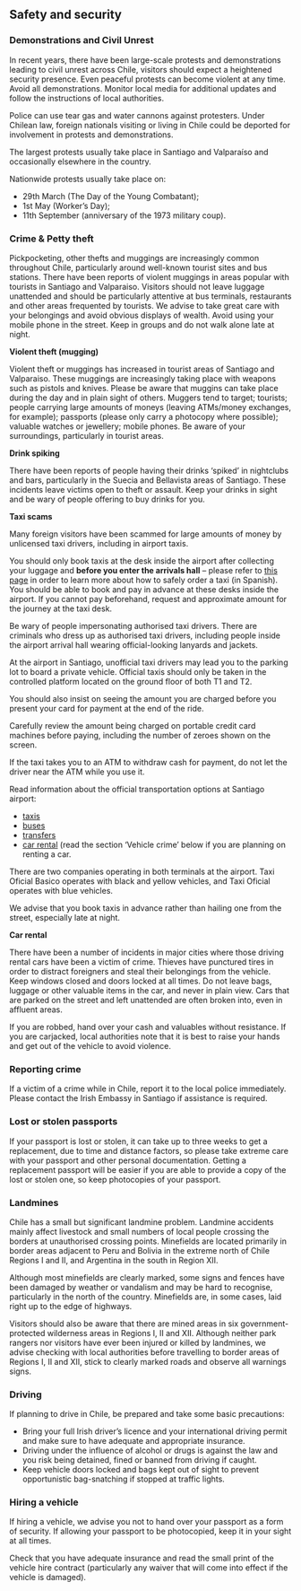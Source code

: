 ## Safety and security

### **Demonstrations and Civil Unrest**

In recent years, there have been large-scale protests and demonstrations leading to civil unrest across Chile, visitors should expect a heightened security presence. Even peaceful protests can become violent at any time. Avoid all demonstrations. Monitor local media for additional updates and follow the instructions of local authorities.

Police can use tear gas and water cannons against protesters. Under Chilean law, foreign nationals visiting or living in Chile could be deported for involvement in protests and demonstrations.

The largest protests usually take place in Santiago and Valparaíso and occasionally elsewhere in the country.

Nationwide protests usually take place on:

* 29th March (The Day of the Young Combatant);
* 1st May (Worker’s Day);
* 11th September (anniversary of the 1973 military coup).

### **Crime & Petty theft**

Pickpocketing, other thefts and muggings are increasingly common throughout Chile, particularly around well-known tourist sites and bus stations. There have been reports of violent muggings in areas popular with tourists in Santiago and Valparaiso. Visitors should not leave luggage unattended and should be particularly attentive at bus terminals, restaurants and other areas frequented by tourists. We advise to take great care with your belongings and avoid obvious displays of wealth. Avoid using your mobile phone in the street. Keep in groups and do not walk alone late at night.

**Violent theft (mugging)**

Violent theft or muggings has increased in tourist areas of Santiago and Valparaiso. These muggings are increasingly taking place with weapons such as pistols and knives. Please be aware that muggins can take place during the day and in plain sight of others. Muggers tend to target; tourists; people carrying large amounts of moneys (leaving ATMs/money exchanges, for example); passports (please only carry a photocopy where possible); valuable watches or jewellery; mobile phones. Be aware of your surroundings, particularly in tourist areas.

**Drink spiking**

There have been reports of people having their drinks ‘spiked’ in nightclubs and bars, particularly in the Suecia and Bellavista areas of Santiago. These incidents leave victims open to theft or assault. Keep your drinks in sight and be wary of people offering to buy drinks for you.

**Taxi scams**

Many foreign visitors have been scammed for large amounts of money by unlicensed taxi drivers, including in airport taxis.

You should only book taxis at the desk inside the airport after collecting your luggage and **before you enter the arrivals hall** – please refer to [this page](https://www.mtt.gob.cl/viaja-seguro-en-taxis.html) in order to learn more about how to safely order a taxi (in Spanish). You should be able to book and pay in advance at these desks inside the airport. If you cannot pay beforehand, request and approximate amount for the journey at the taxi desk.

Be wary of people impersonating authorised taxi drivers. There are criminals who dress up as authorised taxi drivers, including people inside the airport arrival hall wearing official-looking lanyards and jackets.

At the airport in Santiago, unofficial taxi drivers may lead you to the parking lot to board a private vehicle. Official taxis should only be taken in the controlled platform located on the ground floor of both T1 and T2.

You should also insist on seeing the amount you are charged before you present your card for payment at the end of the ride.

Carefully review the amount being charged on portable credit card machines before paying, including the number of zeroes shown on the screen.

If the taxi takes you to an ATM to withdraw cash for payment, do not let the driver near the ATM while you use it.

Read information about the official transportation options at Santiago airport:

* [taxis](https://www.nuevopudahuel.cl/fromairport?language=en&target=taxis)
* [buses](https://www.nuevopudahuel.cl/fromairport?language=en&target=buses)
* [transfers](https://www.nuevopudahuel.cl/fromairport?language=en&target=transfer)
* [car rental](https://www.nuevopudahuel.cl/fromairport?language=en&target=arriendo-vehiculos) (read the section ‘Vehicle crime’ below if you are planning on renting a car.

There are two companies operating in both terminals at the airport. Taxi Oficial Basico operates with black and yellow vehicles, and Taxi Oficial operates with blue vehicles.

We advise that you book taxis in advance rather than hailing one from the street, especially late at night.

**Car rental**

There have been a number of incidents in major cities where those driving rental cars have been a victim of crime. Thieves have punctured tires in order to distract foreigners and steal their belongings from the vehicle. Keep windows closed and doors locked at all times. Do not leave bags, luggage or other valuable items in the car, and never in plain view. Cars that are parked on the street and left unattended are often broken into, even in affluent areas.

If you are robbed, hand over your cash and valuables without resistance. If you are carjacked, local authorities note that it is best to raise your hands and get out of the vehicle to avoid violence.

### **Reporting crime**

If a victim of a crime while in Chile, report it to the local police immediately. Please contact the Irish Embassy in Santiago if assistance is required.

### **Lost or stolen passports**

If your passport is lost or stolen, it can take up to three weeks to get a replacement, due to time and distance factors, so please take extreme care with your passport and other personal documentation. Getting a replacement passport will be easier if you are able to provide a copy of the lost or stolen one, so keep photocopies of your passport.

### **Landmines**

Chile has a small but significant landmine problem. Landmine accidents mainly affect livestock and small numbers of local people crossing the borders at unauthorised crossing points. Minefields are located primarily in border areas adjacent to Peru and Bolivia in the extreme north of Chile Regions I and II, and Argentina in the south in Region XII.

Although most minefields are clearly marked, some signs and fences have been damaged by weather or vandalism and may be hard to recognise, particularly in the north of the country. Minefields are, in some cases, laid right up to the edge of highways.

Visitors should also be aware that there are mined areas in six government-protected wilderness areas in Regions I, II and XII. Although neither park rangers nor visitors have ever been injured or killed by landmines, we advise checking with local authorities before travelling to border areas of Regions I, II and XII, stick to clearly marked roads and observe all warnings signs.

### **Driving**

If planning to drive in Chile, be prepared and take some basic precautions:

* Bring your full Irish driver’s licence and your international driving permit and make sure to have adequate and appropriate insurance.
* Driving under the influence of alcohol or drugs is against the law and you risk being detained, fined or banned from driving if caught.
* Keep vehicle doors locked and bags kept out of sight to prevent opportunistic bag-snatching if stopped at traffic lights.

### **Hiring a vehicle**

If hiring a vehicle, we advise you not to hand over your passport as a form of security. If allowing your passport to be photocopied, keep it in your sight at all times.

Check that you have adequate insurance and read the small print of the vehicle hire contract (particularly any waiver that will come into effect if the vehicle is damaged).